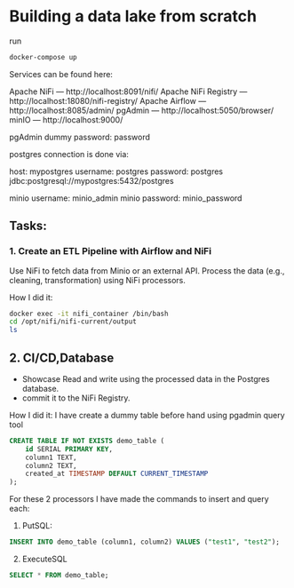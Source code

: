 # Building a data lake from scratch

run
```bash
docker-compose up
```
Services can be found here:

Apache NiFi — http://localhost:8091/nifi/
Apache NiFi Registry — http://localhost:18080/nifi-registry/
Apache Airflow — http://localhost:8085/admin/
pgAdmin — http://localhost:5050/browser/
minIO — http://localhost:9000/

pgAdmin dummy password:
password

postgres connection is done via:

host: mypostgres
username: postgres
password: postgres
jdbc:postgresql://mypostgres:5432/postgres

minio username:
minio_admin
minio password:
minio_password

## Tasks:
### 1. Create an ETL Pipeline with Airflow and NiFi
Use NiFi to fetch data from Minio or an external API.
Process the data (e.g., cleaning, transformation) using NiFi processors.

How I did it:

```bash
docker exec -it nifi_container /bin/bash
cd /opt/nifi/nifi-current/output
ls
```

## 2. CI/CD,Database
- Showcase Read and write using the processed data in the Postgres database.
- commit it to the NiFi Registry.

How I did it:
I have create a dummy table before hand using pgadmin query tool
```sql
CREATE TABLE IF NOT EXISTS demo_table (
    id SERIAL PRIMARY KEY,
    column1 TEXT,
    column2 TEXT,
    created_at TIMESTAMP DEFAULT CURRENT_TIMESTAMP
);
```

For these 2 processors I have made the commands to insert and query each:
1. PutSQL:
```sql
INSERT INTO demo_table (column1, column2) VALUES ("test1", "test2");
```
2. ExecuteSQL
```sql
SELECT * FROM demo_table;
```
